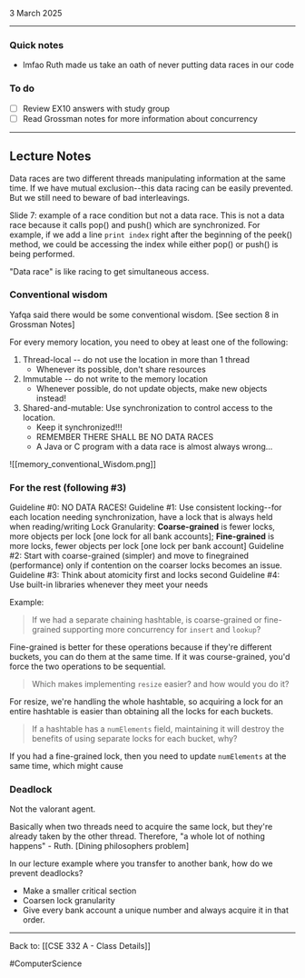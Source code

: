 3 March 2025

---
### Quick notes
- lmfao Ruth made us take an oath of never putting data races in our code

### To do
- [ ] Review EX10 answers with study group
- [ ] Read Grossman notes for more information about concurrency

---
## Lecture Notes
Data races are two different threads manipulating information at the same time. If we have mutual exclusion--this data racing can be easily prevented. But we still need to beware of bad interleavings. 

Slide 7: example of a race condition but not a data race. This is not a data race because it calls pop() and push() which are synchronized. For example, if we add a line `print index` right after the beginning of the peek() method, we could be accessing the index while either pop() or push() is being performed. 

"Data race" is like racing to get simultaneous access. 

### Conventional wisdom
Yafqa said there would be some conventional wisdom. 
[See section 8 in Grossman Notes]

For every memory location, you need to obey at least one of the following:
1. Thread-local -- do not use the location in more than 1 thread
	- Whenever its possible, don't share resources
2. Immutable -- do not write to the memory location
	- Whenever possible, do not update objects, make new objects instead!
3. Shared-and-mutable: Use synchronization to control access to the location.
	- Keep it synchronized!!!
	- REMEMBER THERE SHALL BE NO DATA RACES
	- A Java or C program with a data race is almost always wrong...

![[memory_conventional_Wisdom.png]]

### For the rest (following #3)
Guideline #0: NO DATA RACES!
Guideline #1: Use consistent locking--for each location needing synchronization, have a lock that is always held when reading/writing
	Lock Granularity: **Coarse-grained** is fewer locks, more objects per lock [one lock for all bank accounts]; **Fine-grained** is more locks, fewer objects per lock [one lock per bank account]
Guideline #2: Start with coarse-grained (simpler) and move to finegrained (performance) only if contention on the coarser locks becomes an issue.
Guideline #3: Think about atomicity first and locks second
Guideline #4: Use built-in libraries whenever they meet your needs


Example:
> If we had a separate chaining hashtable, is coarse-grained or fine-grained supporting more concurrency for `insert` and `lookup`? 

Fine-grained is better for these operations because if they're different buckets, you can do them at the same time. If it was course-grained, you'd force the two operations to be sequential. 

>Which makes implementing `resize` easier? and how would you do it?

For resize, we're handling the whole hashtable, so acquiring a lock for an entire hashtable is easier than obtaining all the locks for each buckets. 

>If a hashtable has a `numElements` field, maintaining it will destroy the benefits of using separate locks for each bucket, why?

If you had a fine-grained lock, then you need to update `numElements` at the same time, which might cause

### Deadlock

Not the valorant agent. 

Basically when two threads need to acquire the same lock, but they're already taken by the other thread. Therefore, "a whole lot of nothing happens" - Ruth. 
[Dining philosophers problem]

In our lecture example where you transfer to another bank, how do we prevent deadlocks?
- Make a smaller critical section
- Coarsen lock granularity
- Give every bank account a unique number and always acquire it in that order. 




---
Back to: [[CSE 332 A - Class Details]]

#ComputerScience